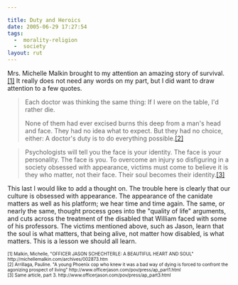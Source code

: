 ```yaml
---

title: Duty and Heroics
date: 2005-06-29 17:27:54
tags:
  -  morality-religion
  -  society
layout: rut
---
```


<p>Mrs. Michelle Malkin brought to my attention an amazing story of survival.<a href="http://michellemalkin.com/archives/002873.htm">[1]</a>  It really does not need any words on my part, but I did want to draw attention to a few quotes.</p>

<blockquote><p>Each doctor was thinking the same thing: If I were on the table, I'd rather die.</p>

<p>None of them had ever excised burns this deep from a man's head and face. They had no idea what to expect.  But they had no choice, either: A doctor's duty is to do everything possible.<a href="http://www.officerjason.com/pov/press/ap_part1.html">[2]</a></p></blockquote>

<blockquote>Psychologists will tell you the face is your identity. The face is your personality. The face is you. To overcome an injury so disfiguring in a society obsessed with appearance, victims must come to believe it is they who matter, not their face. Their soul becomes their identity.<a href="http://www.officerjason.com/pov/press/ap_part3.html">[3]</a></blockquote>

<p>This last I would like to add a thought on.  The trouble here is clearly that our culture is obsessed with appearance.  The appearance of the canidate matters as well as his platform; we hear time and time again.  The same, or nearly the same, thought process goes into the "quality of life" arguments, and cuts across the treatment of the disabled that William faced with some of his professors.  The victims mentioned above, such as Jason, learn that the soul is what matters, that being alive, not matter how disabled, is what matters.  This is a lesson we should all learn.</p>

<font size="-2">
[1] Malkin, Michelle, "OFFICER JASON SCHECHTERLE: A BEAUTIFUL HEART AND SOUL" http://michellemalkin.com/archives/002873.htm <br  />
[2] Arrillaga, Pauline.  "A young Phoenix cop who knew it was a bad way of dying is forced to confront the agonizing prospect of living"  http://www.officerjason.com/pov/press/ap_part1.html <br  />
[3] Same article, part 3.  http://www.officerjason.com/pov/press/ap_part3.html
</font>

